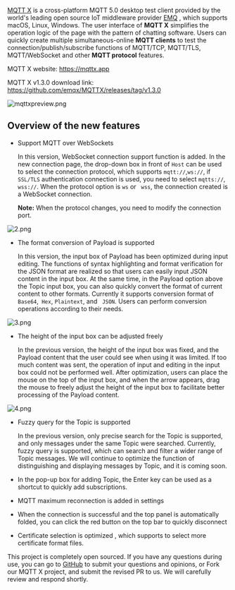 [MQTT X](https://mqttx.app) is a cross-platform MQTT 5.0 desktop test client provided by the world's leading open source IoT middleware provider  [EMQ](https://www.emqx.com/en) , which supports macOS, Linux, Windows. The user interface of **MQTT X** simplifies the operation logic of the page with the pattern of chatting software. Users can quickly create multiple simultaneous-online **MQTT clients** to test the connection/publish/subscribe functions of MQTT/TCP, MQTT/TLS, MQTT/WebSocket and other **MQTT protocol** features.

MQTT X website: https://mqttx.app

MQTT X v1.3.0 download link: https://github.com/emqx/MQTTX/releases/tag/v1.3.0

![mqttxpreview.png](https://assets.emqx.com/images/d796340f0486ecccdada4a8e1962635b.png)

## Overview of the new features

- Support MQTT over WebSockets

  In this version, WebSocket connection support function is added. In the new connection page, the drop-down box in front of  `Host`  can be used to select the connection protocol, which supports ` mqtt:// `,` ws:// `, if  ` SSL/TLS` authentication connection is used, you need to select `mqtts://`, `wss://`. When the protocol option is `ws` or ` wss`, the connection created is a WebSocket connection.

  **Note:** When the protocol changes, you need to modify the connection port.

![2.png](https://assets.emqx.com/images/ac6eefd1e7f676bad67de6aab72d5c83.png)

- The format conversion of Payload is supported

  In this version, the input box of Payload has been optimized during input editing. The functions of syntax highlighting and format verification for the JSON format are realized so that users can easily input JSON content in the input box. At the same time, in the Payload option above the Topic input box, you can also quickly convert the format of current content to other formats. Currently it supports conversion format of `Base64`,` Hex`, `Plaintext`, and ` JSON`. Users can perform conversion operations according to their needs.

![3.png](https://assets.emqx.com/images/a0844e5ee2c2a170072f9f55f1414b67.png)

- The height of the input box can be adjusted freely

  In the previous version, the height of the input box was fixed, and the Payload content that the user could see when using it was limited. If too much content was sent, the operation of input and editing in the input box could not be performed well. After optimization, users can place the mouse on the top of the input box, and when the arrow appears, drag the mouse to freely adjust the height of the input box to facilitate better processing of the Payload content.

![4.png](https://assets.emqx.com/images/3953f2e1128eaa408db27a0a71c60cce.png)

- Fuzzy query for the Topic is supported

  In the previous version, only precise search for the Topic is supported, and only messages under the same Topic were searched. Currently, fuzzy query is supported, which can search and filter a wider range of Topic messages. We will continue to optimize the function of distinguishing and displaying messages by Topic, and it is coming soon.

- In the pop-up box for adding Topic, the Enter key can be used as a shortcut to quickly add subscriptions.

- MQTT maximum reconnection is added in settings

- When the connection is successful and the top panel is automatically folded, you can click the red button on the top bar to quickly disconnect

- Certificate selection is optimized , which supports to select more certificate format files.

This project is completely open sourced. If you have any questions during use, you can go to [GitHub](https://github.com/emqx/MQTTX/issues?q=is%3Aissue+is%3Aopen+sort%3Aupdated-desc) to submit your questions and opinions, or Fork our MQTT X project, and submit the revised PR to us. We will carefully review and respond shortly.
